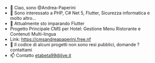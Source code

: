 - 👋 Ciao, sono @Andrea-Paperini
- 👀 Sono interessato a PHP, C# Net 5, Flutter, Sicurezza informatica e molto altro...
- 🌱 Attualmente sto imparando Flutter
- Progetto Principale CMS per Hotel: Gestione Menu Ristorante e Contenuti Multi-lingua
- Link: https://cmsandreapaperini.free.nf
- 💞️ Il codice di alcuni progetti non sono resi pubblici, domande ? contattami
- 📫 Contatto etabeta99@live.it

<!---
Andrea-Paperini/Andrea-Paperini is a ✨ special ✨ repository because its `README.md` (this file) appears on your GitHub profile.
You can click the Preview link to take a look at your changes.
--->
